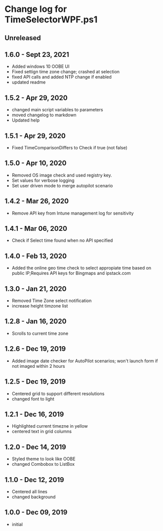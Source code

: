 # Change log for TimeSelectorWPF.ps1

## Unreleased

## 1.6.0 - Sept 23, 2021
 - Added windows 10 OOBE UI
 - Fixed settign time zone change; crashed at selection
 - fixed API calls and added NTP change if enabled
 - updated readme

## 1.5.2 - Apr 29, 2020
 - changed main script variables to parameters
 - moved changelog to markdown
 - Updated help 

## 1.5.1 - Apr 29, 2020
 - Fixed TimeComparisonDiffers to Check if true (not false)

## 1.5.0 - Apr 10, 2020
 - Removed OS image check and used registry key. 
 - Set values for verbose logging
 - Set user driven mode to merge autopilot scenario 
 
## 1.4.2 - Mar 26, 2020
 - Remove API key from Intune management log for sensitivity 
 
## 1.4.1 - Mar 06, 2020
 - Check if Select time found when no API specified
 
## 1.4.0 - Feb 13, 2020
 - Added the online geo time check to select appropiate time based on public IP;Requires API keys for Bingmaps and ipstack.com
 
## 1.3.0 - Jan 21, 2020
 - Removed Time Zone select notification
 - increase height timzone list
 
## 1.2.8 - Jan 16, 2020
 - Scrolls to current time zone
 
## 1.2.6 - Dec 19, 2019
 - Added image date checker for AutoPilot scenarios; won't launch form if not imaged within 2 hours
 
## 1.2.5 - Dec 19, 2019
 - Centered grid to support different resolutions
 - changed font to light
 
## 1.2.1 - Dec 16, 2019
 - Highlighted current timezne in yellow
 - centered text in grid columns
 
## 1.2.0 - Dec 14, 2019
 - Styled theme to look like OOBE
 - changed Combobox to ListBox
 
## 1.1.0 - Dec 12, 2019
 - Centered all lines
 - changed background
 
## 1.0.0 - Dec 09, 2019
 - initial